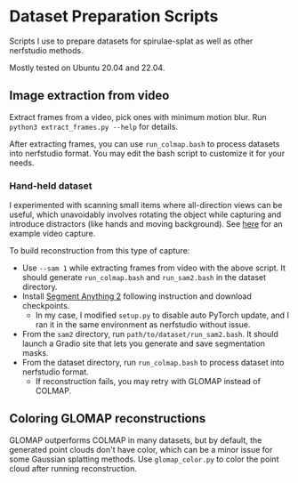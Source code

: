 # Dataset Preparation Scripts

Scripts I use to prepare datasets for spirulae-splat as well as other nerfstudio methods.

Mostly tested on Ubuntu 20.04 and 22.04.


## Image extraction from video

Extract frames from a video, pick ones with minimum motion blur. Run `python3 extract_frames.py --help` for details.

After extracting frames, you can use `run_colmap.bash` to process datasets into nerfstudio format. You may edit the bash script to customize it for your needs.

### Hand-held dataset

I experimented with scanning small items where all-direction views can be useful, which unavoidably involves rotating the object while capturing and introduce distractors (like hands and moving background). See [here](https://www.youtube.com/watch?v=ugqZpQzKix8) for an example video capture.

To build reconstruction from this type of capture:
- Use `--sam 1` while extracting frames from video with the above script. It should generate `run_colmap.bash` and `run_sam2.bash` in the dataset directory.
- Install [Segment Anything 2](https://github.com/facebookresearch/sam2) following instruction and download checkpoints.
  - In my case, I modified `setup.py` to disable auto PyTorch update, and I ran it in the same environment as nerfstudio without issue.
- From the `sam2` directory, run `path/to/dataset/run_sam2.bash`. It should launch a Gradio site that lets you generate and save segmentation masks.
- From the dataset directory, run `run_colmap.bash` to process dataset into nerfstudio format.
  - If reconstruction fails, you may retry with GLOMAP instead of COLMAP.


## Coloring GLOMAP reconstructions

GLOMAP outperforms COLMAP in many datasets, but by default, the generated point clouds don't have color, which can be a minor issue for some Gaussian splatting methods. Use `glomap_color.py` to color the point cloud after running reconstruction.


